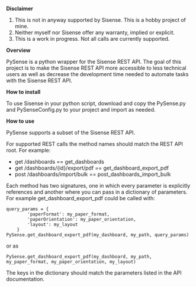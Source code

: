 **Disclaimer**

1. This is not in anyway supported by Sisense. This is a hobby project of mine. 
2. Neither myself nor Sisense offer any warranty, implied or explicit. 
3. This is a work in progress. Not all calls are currently supported. 

**Overview**

PySense is a python wrapper for the Sisense REST API. The goal of this project is to make the Sisense REST API more accessible to less technical users as well as decrease the development time needed to automate tasks with the Sisense REST API.

**How to install**

To use Sisense in your python script, download and copy the PySense.py and PySenseConfig.py to your project and import as needed. 

**How to use**

PySense supports a subset of the Sisense REST API. 

For supported REST calls the method names should match the REST API root. For example:
* get /dashboards == get_dashboards
* get /dashboards/{id}/export/pdf == get_dashboard_export_pdf
* post /dashboards/import/bulk == post_dashboards_import_bulk

Each method has two signatures, one in which every parameter is explicitly references and another where you can pass in a dictionary of parameters. 
For example get_dashboard_export_pdf could be called with:

```
query_params = {
        'paperFormat': my_paper_format,
        'paperOrientation': my_paper_orientation,
        'layout': my_layout
    }
PySense.get_dashboard_export_pdf(my_dashboard, my_path, query_params)
```

or as
```
PySense.get_dashboard_export_pdf(my_dashboard, my_path, my_paper_format, my_paper_orientation, my_layout)
```

The keys in the dictionary should match the parameters listed in the API documentation. 